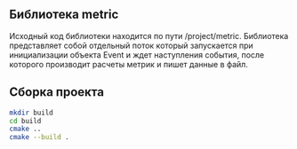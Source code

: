## Библиотека metric
Исходный код библиотеки находится по пути /project/metric.
Библиотека представляет собой отдельный поток который запускается при инициализации объекта Event
и ждет наступления события, после которого производит расчеты метрик и пишет данные в файл.

## Сборка проекта
```bash
mkdir build
cd build
cmake ..
cmake --build .
